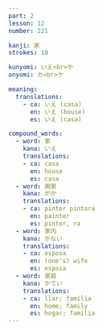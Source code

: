 ```yaml
---
part: 2
lesson: 12
number: 221

kanji: 家
strokes: 10

kunyomi: いえ<br>や
onyomi: カ<br>ケ

meaning:
  translations:
    - ca: いえ (casa)
      en: いえ (house)
      es: いえ (casa)

compound_words:
  - word: 家
    kana: いえ
    translations:
    - ca: casa
      en: house
      es: casa
  - word: 画家
    kana: がか
    translations:
    - ca: pintor pintora
      en: painter
      es: pintor, ra
  - word: 家内
    kana: かない
    translations:
    - ca: esposa
      en: (one's) wife
      es: esposa
  - word: 家庭
    kana: かてい
    translations:
    - ca: llar; família
      en: home; family
      es: hogar; familia
---
```

